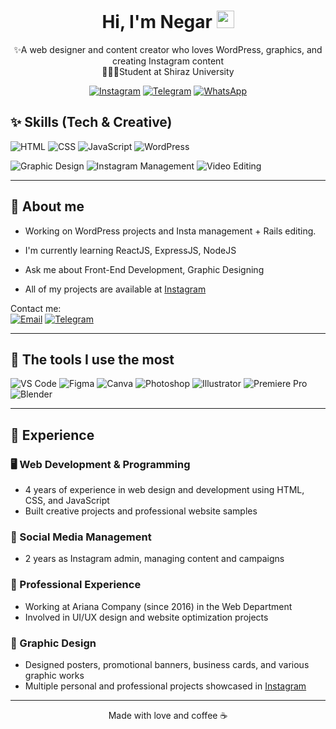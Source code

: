 <div align="center">

# Hi, I'm Negar <img src="wave.gif" alt="wave" width="28" />

✨A web designer and content creator who loves WordPress, graphics, and creating Instagram content  
👩🏻‍🎓Student at Shiraz University

[![Instagram](https://img.shields.io/badge/-Instagram-E4405F?style=for-the-badge&logo=instagram&logoColor=white)](https://instagram.com/ariana_work95)
[![Telegram](https://img.shields.io/badge/-Telegram-26A5E4?style=for-the-badge&logo=telegram&logoColor=white)](https://t.me/ariana_work95)
[![WhatsApp](https://img.shields.io/badge/-WhatsApp-25D366?style=for-the-badge&logo=whatsapp&logoColor=white)](https://wa.me/989913540552)
</div>


## ✨ Skills (Tech & Creative)

<!-- Tech -->
![HTML](https://img.shields.io/badge/HTML5-FF5722?style=for-the-badge&logo=html5&logoColor=white)
![CSS](https://img.shields.io/badge/CSS3-2965F1?style=for-the-badge&logo=css3&logoColor=white)
![JavaScript](https://img.shields.io/badge/JavaScript-F7DF1E?style=for-the-badge&logo=javascript&logoColor=111)
![WordPress](https://img.shields.io/badge/WordPress-21759B?style=for-the-badge&logo=wordpress&logoColor=white)

<!-- Creative -->
![Graphic Design](https://img.shields.io/badge/Graphic%20Design-8E44AD?style=for-the-badge&logo=adobecreativecloud&logoColor=white)
![Instagram Management](https://img.shields.io/badge/Instagram%20Management-E4405F?style=for-the-badge&logo=instagram&logoColor=white)
![Video Editing](https://img.shields.io/badge/Video%20Editing-0F9D58?style=for-the-badge&logo=adobepremierepro&logoColor=white)

_____________________________________________________________________________________________________________________________________________________________________________________________________________________

## 🧩 About me
- Working on WordPress projects and Insta management + Rails editing.
- I'm currently learning ReactJS, ExpressJS, NodeJS
- Ask me about Front-End Development, Graphic Designing

- All of my projects are available at
 [Instagram](https://instagram.com/ariana_work95)

Contact me:  
[![Email](https://img.shields.io/badge/Email-333?style=for-the-badge&logo=gmail&logoColor=white)](negar_sharegh@yahoo.com)
[![Telegram](https://img.shields.io/badge/Telegram-26A5E4?style=for-the-badge&logo=telegram&logoColor=white)](https://t.me/ariana_work95)  

_____________________________________________________________________________________________________________________________________________________________________________________________________________________

## 🧰 The tools I use the most
![VS Code](https://img.shields.io/badge/VS%20Code-007ACC?style=for-the-badge&logo=visualstudiocode&logoColor=white)
![Figma](https://img.shields.io/badge/Figma-000?style=for-the-badge&logo=figma&logoColor=white)
![Canva](https://img.shields.io/badge/Canva-00C4CC?style=for-the-badge&logo=canva&logoColor=white)
![Photoshop](https://img.shields.io/badge/Photoshop-31A8FF?style=for-the-badge&logo=adobephotoshop&logoColor=white)
![Illustrator](https://img.shields.io/badge/Illustrator-FF9A00?style=for-the-badge&logo=adobeillustrator&logoColor=white)
![Premiere Pro](https://img.shields.io/badge/Premiere%20Pro-9999FF?style=for-the-badge&logo=adobepremierepro&logoColor=white)
![Blender](https://img.shields.io/badge/Blender-F5792A?style=for-the-badge&logo=blender&logoColor=white)

____________________________________________________________________________________________________________________________________________________________________________________________________________________ 
## 💼 Experience

### 🖥️ Web Development & Programming
- 4 years of experience in web design and development using HTML, CSS, and JavaScript
- Built creative projects and professional website samples

### 📱 Social Media Management
- 2 years as Instagram admin, managing content and campaigns

### 🏢 Professional Experience
- Working at Ariana Company (since 2016) in the Web Department
- Involved in UI/UX design and website optimization projects

### 🎨 Graphic Design
- Designed posters, promotional banners, business cards, and various graphic works
- Multiple personal and professional projects showcased in [Instagram](https://t.me/ariana_work95)


_____________________________________________________________________________________________________________________________________________________________________________________________________________________
<div align="center">
Made with love and coffee ☕
</div>
